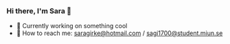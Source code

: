 
### Hi there, I'm Sara 👋

- 🔭 Currently working on something cool
- :email:  How to reach me: saragirke@hotmail.com / sagi1700@student.miun.se



